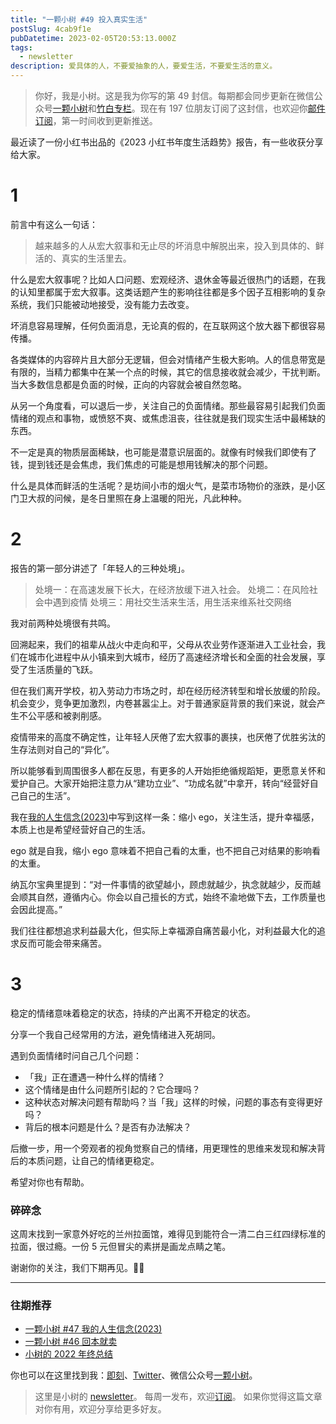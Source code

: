 ```yaml
---
title: "一颗小树 #49 投入真实生活"
postSlug: 4cab9f1e
pubDatetime: 2023-02-05T20:53:13.000Z
tags:
  - newsletter
description: 爱具体的人，不要爱抽象的人，要爱生活，不要爱生活的意义。
---
```


> 你好，我是小树。这是我为你写的第 49 封信。每期都会同步更新在微信公众号[一颗小树](https://weixin.sogou.com/weixin?query=a_warm_tree)和[竹白专栏](https://xiaoshu.zhubai.love)。现在有 197 位朋友订阅了这封信，也欢迎你[邮件订阅](https://xiaoshu.zhubai.love)，第一时间收到更新推送。

最近读了一份小红书出品的《2023 小红书年度生活趋势》报告，有一些收获分享给大家。

# 1

前言中有这么一句话：

> 越来越多的人从宏大叙事和无止尽的坏消息中解脱出来，投入到具体的、鲜活的、真实的生活里去。

什么是宏大叙事呢？比如人口问题、宏观经济、退休金等最近很热门的话题，在我的认知里都属于宏大叙事。这类话题产生的影响往往都是多个因子互相影响的复杂系统，我们只能被动地接受，没有能力去改变。

坏消息容易理解，任何负面消息，无论真的假的，在互联网这个放大器下都很容易传播。

各类媒体的内容碎片且大部分无逻辑，但会对情绪产生极大影响。人的信息带宽是有限的，当精力都集中在某一个点的时候，其它的信息接收就会减少，干扰判断。当大多数信息都是负面的时候，正向的内容就会被自然忽略。

从另一个角度看，可以退后一步，关注自己的负面情绪。那些最容易引起我们负面情绪的观点和事物，或愤怒不爽、或焦虑沮丧，往往就是我们现实生活中最稀缺的东西。

不一定是真的物质层面稀缺，也可能是潜意识层面的。就像有时候我们即使有了钱，提到钱还是会焦虑，我们焦虑的可能是想用钱解决的那个问题。

什么是具体而鲜活的生活呢？是坊间小市的烟火气，是菜市场物价的涨跌，是小区门卫大叔的问候，是冬日里照在身上温暖的阳光，凡此种种。

# 2

报告的第一部分讲述了「年轻人的三种处境」。

> 处境一：在高速发展下长大，在经济放缓下进入社会。
> 处境二：在风险社会中遇到疫情
> 处境三：用社交生活来生活，用生活来维系社交网络

我对前两种处境很有共鸣。

回溯起来，我们的祖辈从战火中走向和平，父母从农业劳作逐渐进入工业社会，我们在城市化进程中从小镇来到大城市，经历了高速经济增长和全面的社会发展，享受了生活质量的飞跃。

但在我们离开学校，初入劳动力市场之时，却在经历经济转型和增长放缓的阶段。机会变少，竞争更加激烈，内卷甚嚣尘上。对于普通家庭背景的我们来说，就会产生不公平感和被剥削感。

疫情带来的高度不确定性，让年轻人厌倦了宏大叙事的裹挟，也厌倦了优胜劣汰的生存法则对自己的“异化”。

所以能够看到周围很多人都在反思，有更多的人开始拒绝循规蹈矩，更愿意关怀和爱护自己。大家开始把注意力从“建功立业”、“功成名就”中拿开，转向“经营好自己自己的生活”。

我在[我的人生信念(2023)](https://mp.weixin.qq.com/s/crRHs_TqUQEF4LqrAGn_Tg)中写到这样一条：缩小 ego，关注生活，提升幸福感，本质上也是希望经营好自己的生活。

ego 就是自我，缩小 ego 意味着不把自己看的太重，也不把自己对结果的影响看的太重。

纳瓦尔宝典里提到：“对一件事情的欲望越小，顾虑就越少，执念就越少，反而越会顺其自然，遵循内心。你会以自己擅长的方式，始终不渝地做下去，工作质量也会因此提高。”

我们往往都想追求利益最大化，但实际上幸福源自痛苦最小化，对利益最大化的追求反而可能会带来痛苦。

# 3

稳定的情绪意味着稳定的状态，持续的产出离不开稳定的状态。

分享一个我自己经常用的方法，避免情绪进入死胡同。

遇到负面情绪时问自己几个问题：

- 「我」正在遭遇一种什么样的情绪？
- 这个情绪是由什么问题所引起的？它合理吗？
- 这种状态对解决问题有帮助吗？当「我」这样的时候，问题的事态有变得更好吗？
- 背后的根本问题是什么？是否有办法解决？

后撤一步，用一个旁观者的视角觉察自己的情绪，用更理性的思维来发现和解决背后的本质问题，让自己的情绪更稳定。

希望对你也有帮助。

### 碎碎念

这周末找到一家意外好吃的兰州拉面馆，难得见到能符合一清二白三红四绿标准的拉面，很过瘾。一份 5 元但冒尖的素拼是画龙点睛之笔。

谢谢你的关注，我们下期再见。👋🏻

---

### 往期推荐

- [一颗小树 #47 我的人生信念(2023)](https://mp.weixin.qq.com/s/crRHs_TqUQEF4LqrAGn_Tg)
- [一颗小树 #46 回本就卖](https://mp.weixin.qq.com/s/6ns5lWtfnmRXndbKHS0XXg)
- [小树的 2022 年终总结](https://mp.weixin.qq.com/s/7XsY5S28uc345B-cwbMJ7A)

你也可以在这里找到我：[即刻](https://okjk.co/3Vsn5T)、[Twitter](https://twitter.com/yeshu_in_future)、微信公众号[一颗小树](https://weixin.sogou.com/weixin?query=a_warm_tree)。

> 这里是小树的 [newsletter](https://xiaoshu.zhubai.love)。 每周一发布，欢迎[订阅](https://xiaoshu.zhubai.love)。
> 如果你觉得这篇文章对你有用，欢迎分享给更多好友。
